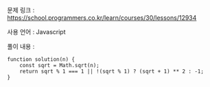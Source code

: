 문제 링크 : https://school.programmers.co.kr/learn/courses/30/lessons/12934

사용 언어 : Javascript

풀이 내용 :

```
function solution(n) {
    const sqrt = Math.sqrt(n);
    return sqrt % 1 === 1 || !(sqrt % 1) ? (sqrt + 1) ** 2 : -1;
}
```